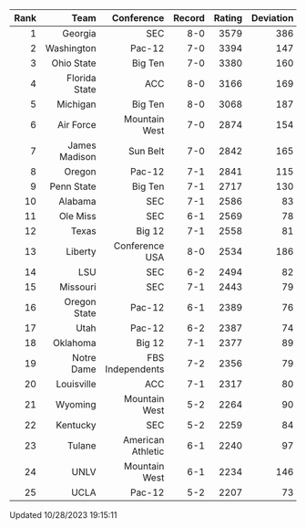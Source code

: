 | Rank  | Team                 | Conference           | Record   | Rating | Deviation |
| ---:  | ---:                 | ---:                 | ---:     | ---:   | ---:      |
| 1     | Georgia              | SEC                  | 8-0      | 3579   | 386       |
| 2     | Washington           | Pac-12               | 7-0      | 3394   | 147       |
| 3     | Ohio State           | Big Ten              | 7-0      | 3380   | 160       |
| 4     | Florida State        | ACC                  | 8-0      | 3166   | 169       |
| 5     | Michigan             | Big Ten              | 8-0      | 3068   | 187       |
| 6     | Air Force            | Mountain West        | 7-0      | 2874   | 154       |
| 7     | James Madison        | Sun Belt             | 7-0      | 2842   | 165       |
| 8     | Oregon               | Pac-12               | 7-1      | 2841   | 115       |
| 9     | Penn State           | Big Ten              | 7-1      | 2717   | 130       |
| 10    | Alabama              | SEC                  | 7-1      | 2586   | 83        |
| 11    | Ole Miss             | SEC                  | 6-1      | 2569   | 78        |
| 12    | Texas                | Big 12               | 7-1      | 2558   | 81        |
| 13    | Liberty              | Conference USA       | 8-0      | 2534   | 186       |
| 14    | LSU                  | SEC                  | 6-2      | 2494   | 82        |
| 15    | Missouri             | SEC                  | 7-1      | 2443   | 79        |
| 16    | Oregon State         | Pac-12               | 6-1      | 2389   | 76        |
| 17    | Utah                 | Pac-12               | 6-2      | 2387   | 74        |
| 18    | Oklahoma             | Big 12               | 7-1      | 2377   | 89        |
| 19    | Notre Dame           | FBS Independents     | 7-2      | 2356   | 79        |
| 20    | Louisville           | ACC                  | 7-1      | 2317   | 80        |
| 21    | Wyoming              | Mountain West        | 5-2      | 2264   | 90        |
| 22    | Kentucky             | SEC                  | 5-2      | 2259   | 84        |
| 23    | Tulane               | American Athletic    | 6-1      | 2240   | 97        |
| 24    | UNLV                 | Mountain West        | 6-1      | 2234   | 146       |
| 25    | UCLA                 | Pac-12               | 5-2      | 2207   | 73        |

Updated 10/28/2023 19:15:11
